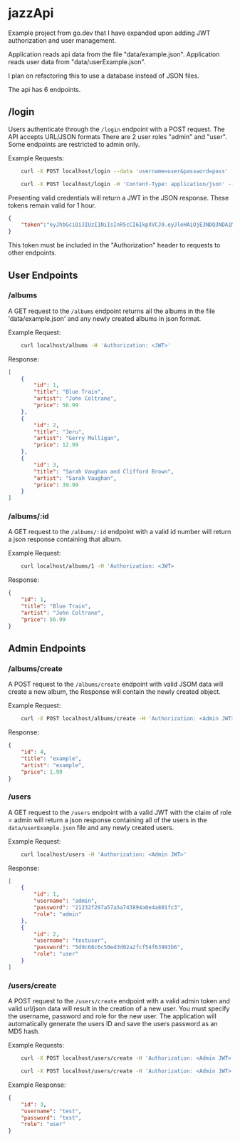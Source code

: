 # jazzApi

Example project from go.dev that I have expanded upon adding JWT authorization and user management.

Application reads api data from the file "data/example.json". 
Application reads user data from "data/userExample.json". 

I plan on refactoring this to use a database instead of JSON files.

The api has 6 endpoints.

## /login

Users authenticate through the `/login` endpoint with a POST request. The API accepts URL/JSON formats
There are 2 user roles "admin" and "user". Some endpoints are restricted to admin only.

Example Requests:
```bash    
    curl -X POST localhost/login --data 'username=user&password=pass'

    curl -X POST localhost/login -H 'Content-Type: application/json' --data '{"username":"user", "password":"pass"}'
```

Presenting valid credentials will return a JWT in the JSON response. These tokens remain valid for 1 hour.

```json
{
    "token":"eyJhbGciOiJIUzI1NiIsInR5cCI6IkpXVCJ9.eyJleHAiOjE3NDQ3NDA1MTksInJ..."
}
```

This token must be included in the "Authorization" header to requests to other endpoints.

## User Endpoints

### /albums
A GET request to the `/albums` endpoint returns all the albums in the file 'data/example.json' and any newly created albums in json format.

Example Request:
```bash
    curl localhost/albums -H 'Authorization: <JWT>'
```

Response:
```json
[
    {
        "id": 1,
        "title": "Blue Train",
        "artist": "John Coltrane",
        "price": 56.99
    },
    {
        "id": 2,
        "title": "Jeru",
        "artist": "Gerry Mulligan",
        "price": 12.99
    },
    {
        "id": 3,
        "title": "Sarah Vaughan and Clifford Brown",
        "artist": "Sarah Vaughan",
        "price": 39.99
    }
]
```

### /albums/:id
A GET request to the `/albums/:id` endpoint with a valid id number will return a json response containing that album.

Example Request:
```bash
    curl localhost/albums/1 -H 'Authorization: <JWT>
```

Response:
```json
{
    "id": 1,
    "title": "Blue Train",
    "artist": "John Coltrane",
    "price": 56.99
}
```

## Admin Endpoints

### /albums/create

A POST request to the `/albums/create` endpoint with valid JSOM data will create a new album, the Response will contain the newly created object.

Example Request:

```bash
    curl -X POST localhost/albums/create -H 'Authorization: <Admin JWT>' -H 'Content-Type: application/json' --data '{"id":4, "title": "example", "artist": "example", "price": 1.99}'
```

Response:

```json
{
    "id": 4,
    "title": "example",
    "artist": "example",
    "price": 1.99
}
```


### /users

A GET request to the `/users` endpoint with a valid JWT with the claim of role = admin will return a json response containing all of the users in the `data/userExample.json` file and any newly created users.

Example Request:

```bash
    curl localhost/users -H 'Authorization: <Admin JWT>'
```

Response:

```json
[
    {
        "id": 1,
        "username": "admin",
        "password": "21232f297a57a5a743894a0e4a801fc3",
        "role": "admin"
    },
    {
        "id": 2,
        "username": "testuser",
        "password": "5d9c68c6c50ed3d02a2fcf54f63993b6",
        "role": "user"
    }
]
```

### /users/create

A POST request to the `/users/create` endpoint with a valid admin token and valid url/json data will result in the creation of a new user. You must specify the username, password and role for the new user. The application will automatically generate the users ID and save the users password as an MD5 hash.

Example Requests:
```bash
    curl -X POST localhost/users/create -H 'Authorization: <Admin JWT>' --data 'username=test&password=test&role=user'

    curl -X POST localhost/users/create -H 'Authorization: <Admin JWT>' -H 'Content-Type: application/json' --data '{"username":"test", "password":"test", "role":"user"}'
```

Example Response:
```json
{
    "id": 3,
    "username": "test",
    "password": "test",
    "role": "user"
}
```
